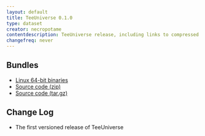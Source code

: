 ```yaml
---
layout: default
title: TeeUniverse 0.1.0
type: dataset
creator: necropotame
contentdescription: TeeUniverse release, including links to compressed distributions of their source codes and their binaries
changefreq: never
---
```


## Bundles ##

* [Linux 64-bit binaries](https://github.com/teeuniverse/teeuniverse/releases/download/v0.1.0/teeuniverse-0.1.0-linux_x86_64.tar.gz)
* [Source code (zip)](https://github.com/teeuniverse/teeuniverse/archive/v0.1.0.zip)
* [Source code (tar.gz)](https://github.com/teeuniverse/teeuniverse/archive/v0.1.0.tar.gz)

## Change Log ##

- The first versioned release of TeeUniverse

